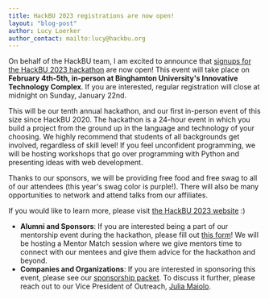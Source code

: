 ```yaml
---
title: HackBU 2023 registrations are now open!
layout: "blog-post"
author: Lucy Loerker
author_contact: mailto:lucy@hackbu.org
---
```


On behalf of the HackBU team, I am excited to announce that [signups for the HackBU 2023 hackathon](https://docs.google.com/forms/d/1GANiL5gH3OvpN1NBtq7epuL2RSFfitVxYH351ByBfu0/edit) are now open! This event will take place on **February 4th-5th, in-person at Binghamton University's Innovative Technology Complex**. If you are interested, regular registration will close at midnight on Sunday, January 22nd.

<!--more-->

This will be our tenth annual hackathon, and our first in-person event of this size since HackBU 2020. The hackathon is a 24-hour event in which you build a project from the ground up in the language and technology of your choosing. We highly recommend that students of all backgrounds get involved, regardless of skill level! If you feel unconfident programming, we will be hosting workshops that go over programming with Python and presenting ideas with web development.

Thanks to our sponsors, we will be providing free food and free swag to all of our attendees (this year's swag color is purple!). There will also be many opportunities to network and attend talks from our affiliates.

If you would like to learn more, please visit [the HackBU 2023 website](https://hackbu.org/2023/) :)

<div class="note">
  <ul>
    <li>
      <b>Alumni and Sponsors</b>: If you are interested being a part of our mentorship event during the hackathon, please fill out <a href="https://docs.google.com/forms/d/e/1FAIpQLSdsfWBeCTEGD_w57oQI3FDa4lGQhnNJzbhVVHvHcT2HMJoa3A/viewform?usp=sf_link">this form</a>! We will be hosting a Mentor Match session where we give mentors time to connect with our mentees and give them advice for the hackathon and beyond.
    </li>
    <li>
      <b>Companies and Organizations</b>: If you are interested in sponsoring this event, please see our <a href="https://hackbu.org/2023/sponsorship_packet.pdf">sponsorship packet</a>. To discuss it further, please reach out to our Vice President of Outreach, <a href="mailto:jmaiolo1@binghamton.edu">Julia Maiolo</a>.
    </li>
  </ul>
</div>
